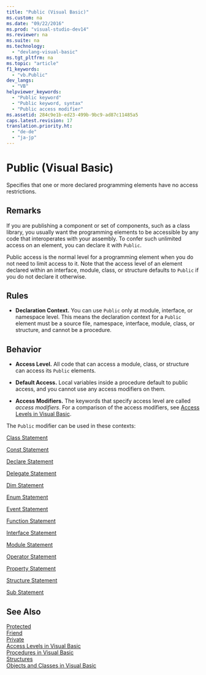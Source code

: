```yaml
---
title: "Public (Visual Basic)"
ms.custom: na
ms.date: "09/22/2016"
ms.prod: "visual-studio-dev14"
ms.reviewer: na
ms.suite: na
ms.technology: 
  - "devlang-visual-basic"
ms.tgt_pltfrm: na
ms.topic: "article"
f1_keywords: 
  - "vb.Public"
dev_langs: 
  - "VB"
helpviewer_keywords: 
  - "Public keyword"
  - "Public keyword, syntax"
  - "Public access modifier"
ms.assetid: 284c9e1b-ed23-499b-9bc9-ad87c11485a5
caps.latest.revision: 17
translation.priority.ht: 
  - "de-de"
  - "ja-jp"
---
```

# Public (Visual Basic)
Specifies that one or more declared programming elements have no access restrictions.  
  
## Remarks  
 If you are publishing a component or set of components, such as a class library, you usually want the programming elements to be accessible by any code that interoperates with your assembly. To confer such unlimited access on an element, you can declare it with `Public`.  
  
 Public access is the normal level for a programming element when you do not need to limit access to it. Note that the access level of an element declared within an interface, module, class, or structure defaults to `Public` if you do not declare it otherwise.  
  
## Rules  
  
-   **Declaration Context.** You can use `Public` only at module, interface, or namespace level. This means the declaration context for a `Public` element must be a source file, namespace, interface, module, class, or structure, and cannot be a procedure.  
  
## Behavior  
  
-   **Access Level.** All code that can access a module, class, or structure can access its `Public` elements.  
  
-   **Default Access.** Local variables inside a procedure default to public access, and you cannot use any access modifiers on them.  
  
-   **Access Modifiers.** The keywords that specify access level are called *access modifiers*. For a comparison of the access modifiers, see [Access Levels in Visual Basic](../vs140/access-levels-in-visual-basic.md).  
  
 The `Public` modifier can be used in these contexts:  
  
 [Class Statement](../vs140/class-statement--visual-basic-.md)  
  
 [Const Statement](../vs140/const-statement--visual-basic-.md)  
  
 [Declare Statement](../vs140/declare-statement.md)  
  
 [Delegate Statement](../vs140/delegate-statement.md)  
  
 [Dim Statement](../vs140/dim-statement--visual-basic-.md)  
  
 [Enum Statement](../vs140/enum-statement--visual-basic-.md)  
  
 [Event Statement](../vs140/event-statement.md)  
  
 [Function Statement](../vs140/function-statement--visual-basic-.md)  
  
 [Interface Statement](../vs140/interface-statement--visual-basic-.md)  
  
 [Module Statement](../vs140/module-statement.md)  
  
 [Operator Statement](../vs140/operator-statement.md)  
  
 [Property Statement](../vs140/property-statement.md)  
  
 [Structure Statement](../vs140/structure-statement.md)  
  
 [Sub Statement](../vs140/sub-statement--visual-basic-.md)  
  
## See Also  
 [Protected](../vs140/protected--visual-basic-.md)   
 [Friend](../vs140/friend--visual-basic-.md)   
 [Private](../vs140/private--visual-basic-.md)   
 [Access Levels in Visual Basic](../vs140/access-levels-in-visual-basic.md)   
 [Procedures in Visual Basic](../vs140/procedures-in-visual-basic.md)   
 [Structures](../vs140/structures--visual-basic-.md)   
 [Objects and Classes in Visual Basic](../vs140/objects-and-classes-in-visual-basic.md)